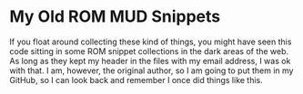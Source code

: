 # My Old ROM MUD Snippets
If you float around collecting these kind of things, you might have seen this code sitting in some ROM snippet collections in the dark areas of the web. As long as they kept my header in the files with my email address, I was ok with that. I am, however, the original author, so I am going to put them in my GitHub, so I can look back and remember I once did things like this.
